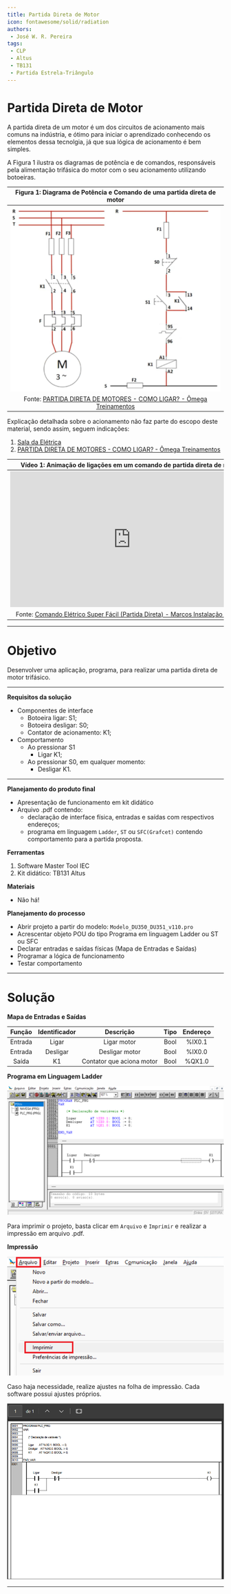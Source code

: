 ```yaml
---
title: Partida Direta de Motor
icon: fontawesome/solid/radiation
authors:
 - José W. R. Pereira
tags:
 - CLP
 - Altus
 - TB131
 - Partida Estrela-Triângulo
---
```


# Partida Direta de Motor

A partida direta de um motor é um dos circuitos de acionamento mais comuns na indústria, e ótimo para iniciar o aprendizado conhecendo os elementos dessa tecnolgia, já que sua lógica de acionamento é bem simples. 

A Figura 1 ilustra os diagramas de potência e de comandos, responsáveis pela alimentação trifásica do motor com o seu acionamento utilizando botoeiras.


| Figura 1: Diagrama de Potência e Comando de uma partida direta de motor |
|:------------------------------------------------:|
| ![DiagramaPotCom](img/sa1-diagrama_pot_com.png)  |
| Fonte: [PARTIDA DIRETA DE MOTORES - COMO LIGAR? - Ômega Treinamentos](https://youtu.be/V2DbwDzUdlQ?si=F2xr17v3h1VSgnTC) |


Explicação detalhada sobre o acionamento não faz parte do escopo deste material, sendo assim, seguem indicações:

1. [Sala da Elétrica](https://www.saladaeletrica.com.br/partida-direta-de-motor-trifasico/)
2. [PARTIDA DIRETA DE MOTORES - COMO LIGAR? - Ômega Treinamentos](https://youtu.be/V2DbwDzUdlQ?si=-oEMoCHHalq4K1QM&t=1)



| Vídeo 1: Animação de ligações em um comando de partida direta de motor |
|:-----:|
| <iframe width="560" height="315" src="https://www.youtube.com/embed/_97EQvxI12A?si=R9dSME2s-DAB5Cxm" title="YouTube video player" frameborder="0" allow="accelerometer; autoplay; clipboard-write; encrypted-media; gyroscope; picture-in-picture; web-share" referrerpolicy="strict-origin-when-cross-origin" allowfullscreen></iframe> |
| Fonte: [Comando Elétrico Super Fácil (Partida Direta) - Marcos Instalação Elétrica](https://youtu.be/_97EQvxI12A?si=6ZC8aJwrHlz5k8Ck)|

---

# Objetivo
Desenvolver uma aplicação, programa, 
para realizar uma partida direta de motor trifásico.

---

**Requisitos da solução**

* Componentes de interface
    * Botoeira ligar: S1;
    * Botoeira desligar: S0;
    * Contator de acionamento: K1;
 * Comportamento
    * Ao pressionar S1
	    * Ligar K1;
	* Ao pressionar S0, em qualquer momento:
		* Desligar K1.

---

**Planejamento do produto final**

* Apresentação de funcionamento em kit didático
* Arquivo .pdf contendo:
	* declaração de interface física, entradas e saídas com respectivos endereços;
	* programa em linguagem `Ladder`, `ST` ou `SFC(Grafcet)` contendo comportamento para a partida proposta.


**Ferramentas**

1. Software Master Tool IEC
2. Kit didático: TB131 Altus


**Materiais**

* Não há!


**Planejamento do processo**

- Abrir projeto a partir do modelo: `Modelo_DU350_DU351_v110.pro`
- Acrescentar objeto POU do tipo Programa em linguagem Ladder ou ST ou SFC
- Declarar entradas e saídas físicas (Mapa de Entradas e Saídas)
- Programar a lógica de funcionamento
- Testar comportamento

---

# Solução

**Mapa de Entradas e Saídas**

| Função  | Identificador | Descrição                 | Tipo |Endereço |
|:-------:|:-------------:|:-------------------------:|:----:|:-------:|
| Entrada | Ligar         | Ligar motor               | Bool |%IX0.1   |
| Entrada | Desligar      | Desligar motor            | Bool |%IX0.0   |
| Saída   | K1            | Contator que aciona motor | Bool |%QX1.0   |


**Programa em Linguagem Ladder**

![Solucao_prog](img/sa1-solucao_prog.png)

Para imprimir o projeto, basta clicar em `Arquivo` e `Imprimir` e realizar a impressão em arquivo .pdf. 


**Impressão**

![Solucao_imprimir](img/sa1-imprimir.png)

Caso haja necessidade, realize ajustes na folha de impressão. Cada software possui ajustes próprios. 

![Solucao_impressao](img/sa1-impressao.png)



---
